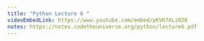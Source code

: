 ```yaml
---
title: "Python Lecture 6 "
videoEmbedLink: https://www.youtube.com/embed/pKVKfALi0Z0
notes: https://notes.codetheuniverse.org/python/lecture6.pdf
---
```

